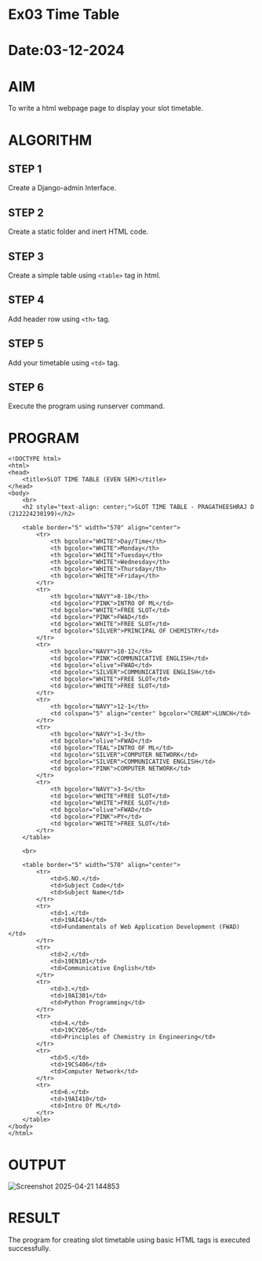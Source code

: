 # Ex03 Time Table
# Date:03-12-2024
# AIM
To write a html webpage page to display your slot timetable.

# ALGORITHM
## STEP 1
Create a Django-admin Interface.

## STEP 2
Create a static folder and inert HTML code.

## STEP 3
Create a simple table using `<table>` tag in html.

## STEP 4
Add header row using `<th>` tag.

## STEP 5
Add your timetable using `<td>` tag.

## STEP 6
Execute the program using runserver command.

# PROGRAM
~~~
<!DOCTYPE html>
<html>
<head>
    <title>SLOT TIME TABLE (EVEN SEM)</title>
</head>
<body>
    <br>
    <h2 style="text-align: center;">SLOT TIME TABLE - PRAGATHEESHRAJ D (212224230199)</h2>

    <table border="5" width="570" align="center">
        <tr>
            <th bgcolor="WHITE">Day/Time</th>
            <th bgcolor="WHITE">Monday</th>
            <th bgcolor="WHITE">Tuesday</th>
            <th bgcolor="WHITE">Wednesday</th>
            <th bgcolor="WHITE">Thursday</th>
            <th bgcolor="WHITE">Friday</th>
        </tr>
        <tr>
            <th bgcolor="NAVY">8-10</th>
            <td bgcolor="PINK">INTRO OF ML</td>
            <td bgcolor="WHITE">FREE SLOT</td>
            <td bgcolor="PINK">FWAD</td>
            <td bgcolor="WHITE">FREE SLOT</td>
            <td bgcolor="SILVER">PRINCIPAL OF CHEMISTRY</td>
        </tr>
        <tr>
            <th bgcolor="NAVY">10-12</th>
            <td bgcolor="PINK">COMMUNICATIVE ENGLISH</td>
            <td bgcolor="olive">FWAD</td>
            <td bgcolor="SILVER">COMMUNICATIVE ENGLISH</td>
            <td bgcolor="WHITE">FREE SLOT</td>
            <td bgcolor="WHITE">FREE SLOT</td>
        </tr>
        <tr>
            <th bgcolor="NAVY">12-1</th>
            <td colspan="5" align="center" bgcolor="CREAM">LUNCH</td>
        </tr>
        <tr>
            <th bgcolor="NAVY">1-3</th>
            <td bgcolor="olive">FWAD</td>
            <td bgcolor="TEAL">INTRO OF ML</td>
            <td bgcolor="SILVER">COMPUTER NETWORK</td>
            <td bgcolor="SILVER">COMMUNICATIVE ENGLISH</td>
            <td bgcolor="PINK">COMPUTER NETWORK</td>
        </tr>
        <tr>
            <th bgcolor="NAVY">3-5</th>
            <td bgcolor="WHITE">FREE SLOT</td>
            <td bgcolor="WHITE">FREE SLOT</td>
            <td bgcolor="olive">FWAD</td>
            <td bgcolor="PINK">PY</td>
            <td bgcolor="WHITE">FREE SLOT</td>
        </tr>
    </table>

    <br>

    <table border="5" width="570" align="center">
        <tr>
            <td>S.NO.</td>
            <td>Subject Code</td>
            <td>Subject Name</td>
        </tr>
        <tr>
            <td>1.</td>
            <td>19AI414</td>
            <td>Fundamentals of Web Application Development (FWAD)</td>
        </tr>
        <tr>
            <td>2.</td>
            <td>19EN101</td>
            <td>Communicative English</td>
        </tr>
        <tr>
            <td>3.</td>
            <td>19AI301</td>
            <td>Python Programming</td>
        </tr>
        <tr>
            <td>4.</td>
            <td>19CY205</td>
            <td>Principles of Chemistry in Engineering</td>
        </tr>
        <tr>
            <td>5.</td>
            <td>19CS406</td>
            <td>Computer Network</td>
        </tr>
        <tr>
            <td>6.</td>
            <td>19AI410</td>
            <td>Intro Of ML</td>
        </tr>
    </table>
</body>
</html>

~~~
# OUTPUT

![Screenshot 2025-04-21 144853](https://github.com/user-attachments/assets/4401d759-2c07-41f6-b4d8-02d0de0fb2a4)



# RESULT
The program for creating slot timetable using basic HTML tags is executed successfully.
